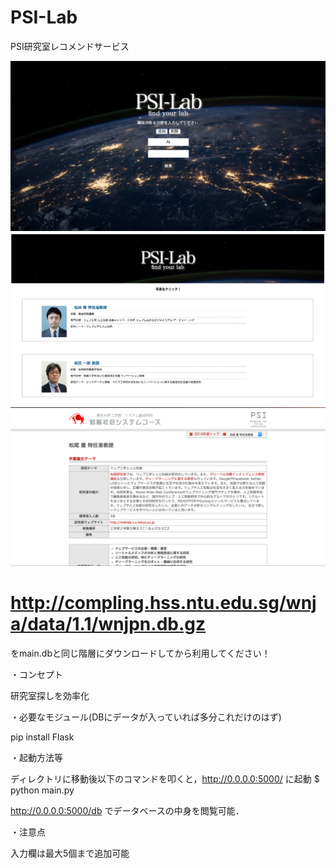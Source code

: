 # PSI-Lab

PSI研究室レコメンドサービス

<img src="./static/PSI-Lab1.png">  
  
<img src="./static/PSI-Lab2.png">  
    
<img src="./static/PSI-Lab3.png">  
  

# http://compling.hss.ntu.edu.sg/wnja/data/1.1/wnjpn.db.gz


をmain.dbと同じ階層にダウンロードしてから利用してください！

・コンセプト

研究室探しを効率化



・必要なモジュール(DBにデータが入っていれば多分これだけのはず)

pip install Flask
<!-- pip install flask-mysqldb -->
<!-- pip install mecab-python3 -->



・起動方法等

ディレクトリに移動後以下のコマンドを叩くと，http://0.0.0.0:5000/ に起動
$ python main.py

http://0.0.0.0:5000/db でデータベースの中身を閲覧可能．



・注意点

入力欄は最大5個まで追加可能
